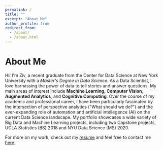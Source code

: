 ```yaml
---
permalink: /
title: ""
excerpt: "About Me"
author_profile: true
redirect_from: 
  - /about/
  - /about.html
---
```


About Me
======
Hi! I'm Ziv, a recent graduate from the Center for Data Science at New York University with a *Master's Degree in Data Science*. As a Data Scientist, I love harnassing the power of data to tell stories and answer questions. My main areas of interest include **Machine Learning**, **Computer Vision**, **Augmented Analytics**, and **Cognitive Computing**. Over the course of my academic and professional career, I have been particularly fascinated by the intersection of perspective analytics ("What should we do?") and the ever-expanding role of automation and artificial intellegence (AI) on the current Data Science landscape. My portfolio showcases a wide variety of Big Data and Machine Learning projects, including two Capstone projects, UCLA Statistics (BS) 2018 and NYU Data Science (MS) 2020. 

For more on my work, check out my [resume](zivschwartz.github.io/files/Resume.pdf) and feel free to contact me [here](https://zivschwartz.github.io/contact/). 

